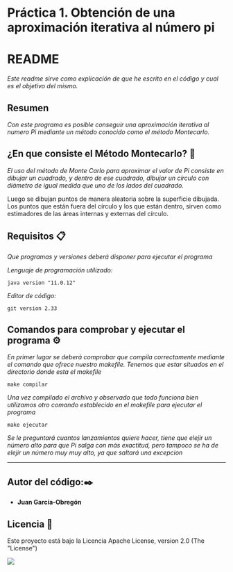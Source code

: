# Práctica 1. Obtención de una aproximación iterativa al número pi


# README #

_Este readme sirve como explicación de que he escrito en el código y cual es el objetivo del mismo._

## Resumen ##
_Con este programa es posible conseguir una aproximación iterativa al numero Pi mediante un método conocido como el método Montecarlo._

## ¿En que consiste el Método Montecarlo? 🍭
_El uso del método de Monte Carlo para aproximar el valor de Pi consiste en dibujar un cuadrado, y dentro de ese cuadrado, dibujar un
círculo con diámetro de igual medida que uno de los lados del cuadrado._

Luego se dibujan puntos de manera aleatoria sobre la superficie dibujada. Los puntos que están fuera del círculo y los que están dentro,
sirven como estimadores de las áreas internas y externas del círculo.


## Requisitos 📋

_Que programas y versiones deberá disponer para ejecutar el programa_

_Lenguaje de programación utilizado:_
```
java version "11.0.12"
```
_Editor de código:_

```
git version 2.33
```

## Comandos para comprobar y ejecutar el programa ⚙️

_En primer lugar se deberá comprobar que compila correctamente mediante el comando que ofrece nuestro makefile.
Tenemos que estar situados en el directorio donde esta el makefile_

```
make compilar  
```
_Una vez compilado el archivo y observado que todo funciona bien utilizamos otro comando establecido en el makefile para ejecutar el programa_
```
make ejecutar
```
_Se le preguntará cuantos lanzamientos quiere hacer, tiene que elejir un número alto para que Pi salga con más exactitud,
pero tampoco se ha de elejir un número muy muy alto, ya que saltará una excepcion_


---
## Autor del código:✒️


* **Juan García-Obregón**


## Licencia 📄

Este proyecto está bajo la Licencia Apache License, version 2.0 (The "License")

![](https://www.deividart.com/blog/wp-content/uploads/2020/05/creative-commons-by.jpg)

